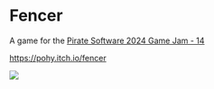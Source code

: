 # Fencer

A game for the [Pirate Software 2024 Game Jam - 14](https://itch.io/jam/pirate)

https://pohy.itch.io/fencer

![](https://img.itch.zone/aW1hZ2UvMjQ5MTk4Ny8xNDgwNDQyMi5wbmc=/original/scdaux.png)
